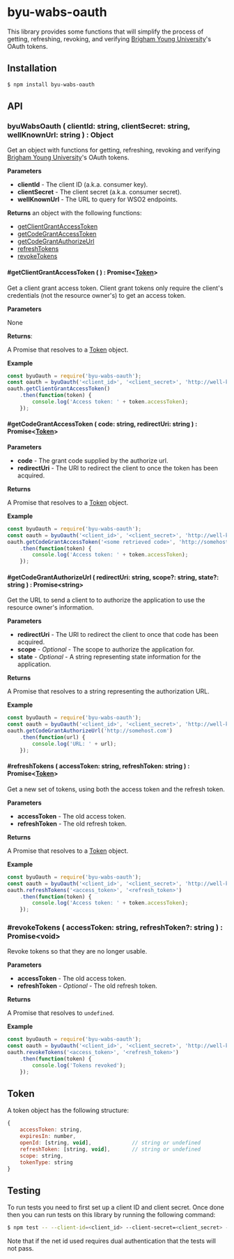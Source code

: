 # byu-wabs-oauth

This library provides some functions that will simplify the process of getting, refreshing, revoking, and verifying [Brigham Young University](http://www.byu.edu)'s OAuth tokens.

## Installation

```sh
$ npm install byu-wabs-oauth
```

## API

### byuWabsOauth ( clientId: string, clientSecret: string, wellKnownUrl: string ) : Object

Get an object with functions for getting, refreshing, revoking and verifying [Brigham Young University](http://www.byu.edu)'s OAuth tokens.

**Parameters**

* **clientId** - The client ID (a.k.a. consumer key).
* **clientSecret** - The client secret (a.k.a. consumer secret).
* **wellKnownUrl** - The URL to query for WSO2 endpoints.

**Returns** an object with the following functions:

* [getClientGrantAccessToken](#getClientGrantAccessToken)
* [getCodeGrantAccessToken](#getCodeGrantAccessToken)
* [getCodeGrantAuthorizeUrl](#getCodeGrantAuthorizeUrl)
* [refreshTokens](#refreshTokens)
* [revokeTokens](#revokeTokens)

#### #getClientGrantAccessToken ( ) : Promise\<[Token](#token)\>

Get a client grant access token. Client grant tokens only require the client's credentials (not the resource owner's) to get an access token.

**Parameters**

None

**Returns**:

A Promise that resolves to a [Token](#token) object.

**Example**

```js
const byuOauth = require('byu-wabs-oauth');
const oauth = byuOauth('<client_id>', '<client_secret>', 'http://well-known-url.com');
oauth.getClientGrantAccessToken()
    .then(function(token) {
        console.log('Access token: ' + token.accessToken);
    });
```

#### #getCodeGrantAccessToken ( code: string, redirectUri: string ) : Promise\<[Token](#token)\>

**Parameters**

* **code** - The grant code supplied by the authorize url.
* **redirectUri** - The URI to redirect the client to once the token has been acquired.

**Returns**

A Promise that resolves to a [Token](#token) object.

**Example**

```js
const byuOauth = require('byu-wabs-oauth');
const oauth = byuOauth('<client_id>', '<client_secret>', 'http://well-known-url.com');
oauth.getCodeGrantAccessToken('<some retrieved code>', 'http://somehost.com')
    .then(function(token) {
        console.log('Access token: ' + token.accessToken);
    });
```

#### #getCodeGrantAuthorizeUrl ( redirectUri: string, scope?: string, state?: string ) : Promise\<string\>

Get the URL to send a client to to authorize the application to use the resource owner's information.

**Parameters**

* **redirectUri** - The URI to redirect the client to once that code has been acquired.
* **scope** - *Optional* - The scope to authorize the application for.
* **state** - *Optional* - A string representing state information for the application.

**Returns**

A Promise that resolves to a string representing the authorization URL.

**Example**

```js
const byuOauth = require('byu-wabs-oauth');
const oauth = byuOauth('<client_id>', '<client_secret>', 'http://well-known-url.com');
oauth.getCodeGrantAuthorizeUrl('http://somehost.com')
    .then(function(url) {
        console.log('URL: ' + url);
    });
```

#### #refreshTokens ( accessToken: string, refreshToken: string ) : Promise\<[Token](#token)\>

Get a new set of tokens, using both the access token and the refresh token.

**Parameters**

* **accessToken** - The old access token.
* **refreshToken** - The old refresh token.

**Returns**

A Promise that resolves to a [Token](#token) object.

**Example**

```js
const byuOauth = require('byu-wabs-oauth');
const oauth = byuOauth('<client_id>', '<client_secret>', 'http://well-known-url.com');
oauth.refreshTokens('<access_token>', '<refresh_token>')
    .then(function(token) {
        console.log('Access token: ' + token.accessToken);
    });
```

### #revokeTokens ( accessToken: string, refreshToken?: string ) : Promise\<void\>

Revoke tokens so that they are no longer usable.

**Parameters**

* **accessToken** - The old access token.
* **refreshToken** - *Optional* - The old refresh token.

**Returns**

A Promise that resolves to `undefined`.

**Example**

```js
const byuOauth = require('byu-wabs-oauth');
const oauth = byuOauth('<client_id>', '<client_secret>', 'http://well-known-url.com');
oauth.revokeTokens('<access_token>', '<refresh_token>')
    .then(function(token) {
        console.log('Tokens revoked');
    });
```

## Token

A token object has the following structure:

```js
{
    accessToken: string,
    expiresIn: number,
    openId: [string, void],             // string or undefined
    refreshToken: [string, void],       // string or undefined
    scope: string,
    tokenType: string
}
```

## Testing

To run tests you need to first set up a client ID and client secret. Once done then you can run tests on this library by running the following command:

```sh
$ npm test -- --client-id=<client_id> --client-secret=<client_secret> --well-known-url=<well_known_url> --redirect-uri=<redirect_uri> --net-id=<net_id> --password=<password>
```

Note that if the net id used requires dual authentication that the tests will not pass.